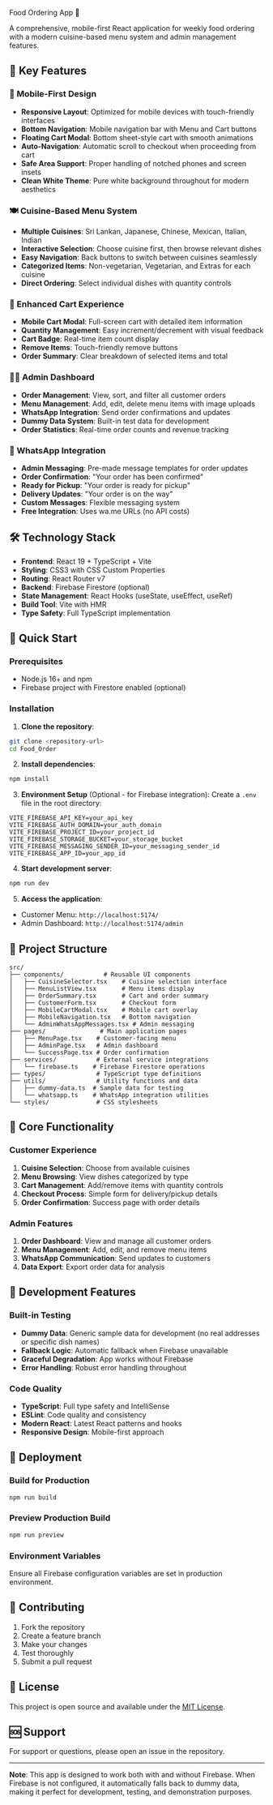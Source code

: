 Food Ordering App 🍛

A comprehensive, mobile-first React application for weekly food ordering with a modern cuisine-based menu system and admin management features.

## 🌟 Key Features

### 📱 Mobile-First Design

- **Responsive Layout**: Optimized for mobile devices with touch-friendly interfaces
- **Bottom Navigation**: Mobile navigation bar with Menu and Cart buttons
- **Floating Cart Modal**: Bottom sheet-style cart with smooth animations
- **Auto-Navigation**: Automatic scroll to checkout when proceeding from cart
- **Safe Area Support**: Proper handling of notched phones and screen insets
- **Clean White Theme**: Pure white background throughout for modern aesthetics

### 🍽️ Cuisine-Based Menu System

- **Multiple Cuisines**: Sri Lankan, Japanese, Chinese, Mexican, Italian, Indian
- **Interactive Selection**: Choose cuisine first, then browse relevant dishes
- **Easy Navigation**: Back buttons to switch between cuisines seamlessly
- **Categorized Items**: Non-vegetarian, Vegetarian, and Extras for each cuisine
- **Direct Ordering**: Select individual dishes with quantity controls

### 🛒 Enhanced Cart Experience

- **Mobile Cart Modal**: Full-screen cart with detailed item information
- **Quantity Management**: Easy increment/decrement with visual feedback
- **Cart Badge**: Real-time item count display
- **Remove Items**: Touch-friendly remove buttons
- **Order Summary**: Clear breakdown of selected items and total

### 👨‍💼 Admin Dashboard

- **Order Management**: View, sort, and filter all customer orders
- **Menu Management**: Add, edit, delete menu items with image uploads
- **WhatsApp Integration**: Send order confirmations and updates
- **Dummy Data System**: Built-in test data for development
- **Order Statistics**: Real-time order counts and revenue tracking

### 📱 WhatsApp Integration

- **Admin Messaging**: Pre-made message templates for order updates
- **Order Confirmation**: "Your order has been confirmed"
- **Ready for Pickup**: "Your order is ready for pickup"
- **Delivery Updates**: "Your order is on the way"
- **Custom Messages**: Flexible messaging system
- **Free Integration**: Uses wa.me URLs (no API costs)

## 🛠️ Technology Stack

- **Frontend**: React 19 + TypeScript + Vite
- **Styling**: CSS3 with CSS Custom Properties
- **Routing**: React Router v7
- **Backend**: Firebase Firestore (optional)
- **State Management**: React Hooks (useState, useEffect, useRef)
- **Build Tool**: Vite with HMR
- **Type Safety**: Full TypeScript implementation

## 🚀 Quick Start

### Prerequisites

- Node.js 16+ and npm
- Firebase project with Firestore enabled (optional)

### Installation

1. **Clone the repository**:

```bash
git clone <repository-url>
cd Food_Order
```

2. **Install dependencies**:

```bash
npm install
```

3. **Environment Setup** (Optional - for Firebase integration):
   Create a `.env` file in the root directory:

```env
VITE_FIREBASE_API_KEY=your_api_key
VITE_FIREBASE_AUTH_DOMAIN=your_auth_domain
VITE_FIREBASE_PROJECT_ID=your_project_id
VITE_FIREBASE_STORAGE_BUCKET=your_storage_bucket
VITE_FIREBASE_MESSAGING_SENDER_ID=your_messaging_sender_id
VITE_FIREBASE_APP_ID=your_app_id
```

4. **Start development server**:

```bash
npm run dev
```

5. **Access the application**:

- Customer Menu: `http://localhost:5174/`
- Admin Dashboard: `http://localhost:5174/admin`

## 📁 Project Structure

```
src/
├── components/           # Reusable UI components
│   ├── CuisineSelector.tsx    # Cuisine selection interface
│   ├── MenuListView.tsx       # Menu items display
│   ├── OrderSummary.tsx       # Cart and order summary
│   ├── CustomerForm.tsx       # Checkout form
│   ├── MobileCartModal.tsx    # Mobile cart overlay
│   ├── MobileNavigation.tsx   # Bottom navigation
│   └── AdminWhatsAppMessages.tsx # Admin messaging
├── pages/               # Main application pages
│   ├── MenuPage.tsx    # Customer-facing menu
│   ├── AdminPage.tsx   # Admin dashboard
│   └── SuccessPage.tsx # Order confirmation
├── services/           # External service integrations
│   └── firebase.ts    # Firebase Firestore operations
├── types/              # TypeScript type definitions
├── utils/              # Utility functions and data
│   ├── dummy-data.ts  # Sample data for testing
│   └── whatsapp.ts    # WhatsApp integration utilities
└── styles/             # CSS stylesheets
```

## 🎯 Core Functionality

### Customer Experience

1. **Cuisine Selection**: Choose from available cuisines
2. **Menu Browsing**: View dishes categorized by type
3. **Cart Management**: Add/remove items with quantity controls
4. **Checkout Process**: Simple form for delivery/pickup details
5. **Order Confirmation**: Success page with order details

### Admin Features

1. **Order Dashboard**: View and manage all customer orders
2. **Menu Management**: Add, edit, and remove menu items
3. **WhatsApp Communication**: Send updates to customers
4. **Data Export**: Export order data for analysis

## 🔧 Development Features

### Built-in Testing

- **Dummy Data**: Generic sample data for development (no real addresses or specific dish names)
- **Fallback Logic**: Automatic fallback when Firebase unavailable
- **Graceful Degradation**: App works without Firebase
- **Error Handling**: Robust error handling throughout

### Code Quality

- **TypeScript**: Full type safety and IntelliSense
- **ESLint**: Code quality and consistency
- **Modern React**: Latest React patterns and hooks
- **Responsive Design**: Mobile-first approach

## 🚀 Deployment

### Build for Production

```bash
npm run build
```

### Preview Production Build

```bash
npm run preview
```

### Environment Variables

Ensure all Firebase configuration variables are set in production environment.

## 🤝 Contributing

1. Fork the repository
2. Create a feature branch
3. Make your changes
4. Test thoroughly
5. Submit a pull request

## 📄 License

This project is open source and available under the [MIT License](LICENSE).

## 🆘 Support

For support or questions, please open an issue in the repository.

---

**Note**: This app is designed to work both with and without Firebase. When Firebase is not configured, it automatically falls back to dummy data, making it perfect for development, testing, and demonstration purposes.
